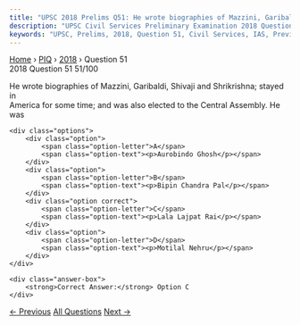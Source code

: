 ```yaml
---
title: "UPSC 2018 Prelims Q51: He wrote biographies of Mazzini, Garibaldi, Shivaji and Shri..."
description: "UPSC Civil Services Preliminary Examination 2018 Question 51 with options and answer"
keywords: "UPSC, Prelims, 2018, Question 51, Civil Services, IAS, Previous Year Questions"
---
```


<nav class="breadcrumb">
    <a href="../../">Home</a>
    <span>›</span>
    <a href="../">PIQ</a>
    <span>›</span>
    <a href="./">2018</a>
    <span>›</span>
    <span>Question 51</span>
</nav>

<div class="question-header">
    <div class="question-meta">
        <span class="year-badge">2018</span>
        <span class="question-number">Question 51</span>
        <span class="progress">51/100</span>
    </div>
    <div class="progress-bar">
        <div class="progress-fill" style="width: 51.0%"></div>
    </div>
</div>

<div class="question-content">
    <div class="question-text">
        <p>He wrote biographies of Mazzini, Garibaldi, Shivaji and Shrikrishna; stayed in<br />
America for some time; and was also elected to the Central Assembly. He was</p>
    </div>
    
    <div class="options">
        <div class="option">
            <span class="option-letter">A</span>
            <span class="option-text"><p>Aurobindo Ghosh</p></span>
        </div>
        <div class="option">
            <span class="option-letter">B</span>
            <span class="option-text"><p>Bipin Chandra Pal</p></span>
        </div>
        <div class="option correct">
            <span class="option-letter">C</span>
            <span class="option-text"><p>Lala Lajpat Rai</p></span>
        </div>
        <div class="option">
            <span class="option-letter">D</span>
            <span class="option-text"><p>Motilal Nehru</p></span>
        </div>
    </div>

    <div class="answer-box">
        <strong>Correct Answer:</strong> Option C
    </div>
</div>

<div class="question-nav">
    <a href="../q050-consider-the-following-statements-1-the-quantity-o/" class="nav-btn prev">← Previous</a>
    <a href="../" class="nav-btn center">All Questions</a>
    <a href="../q052-consider-the-following-statements-1-aadhaar-card-c/" class="nav-btn next">Next →</a>
</div>
